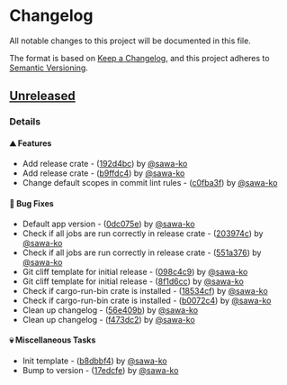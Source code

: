 # Changelog

All notable changes to this project will be documented in this file.

The format is based on [Keep a Changelog](https://keepachangelog.com/en/1.0.0/),
and this project adheres to [Semantic Versioning](https://semver.org/spec/v2.0.0.html).

## [Unreleased]
### Details
#### ⛰️ Features
- Add release crate - ([192d4bc](https://github.com/sawa-ko/rust-minimal-binary-template/commit/192d4bcd1f63a01c3d66435e9f7ad527927e5b7f))  by [@sawa-ko](https://github.com/sawa-ko)
- Add release crate - ([b9ffdc4](https://github.com/sawa-ko/rust-minimal-binary-template/commit/b9ffdc4b05d80fe6cc9c0d4cedf26bac64aaba6f))  by [@sawa-ko](https://github.com/sawa-ko)
- Change default scopes in commit lint rules - ([c0fba3f](https://github.com/sawa-ko/rust-minimal-binary-template/commit/c0fba3feb0184a3bde818b8228b955ec4d01ff08))  by [@sawa-ko](https://github.com/sawa-ko)

#### 🐛 Bug Fixes
- Default app version - ([0dc075e](https://github.com/sawa-ko/rust-minimal-binary-template/commit/0dc075e05cb658b9d49d4ffb417a96dc87e89ba6))  by [@sawa-ko](https://github.com/sawa-ko)
- Check if all jobs are run correctly in release crate - ([203974c](https://github.com/sawa-ko/rust-minimal-binary-template/commit/203974c22fd4d473b8378995e5f822b5222d9d47))  by [@sawa-ko](https://github.com/sawa-ko)
- Check if all jobs are run correctly in release crate - ([551a376](https://github.com/sawa-ko/rust-minimal-binary-template/commit/551a376345184c3b37e0b2decaa84dbdeba236f3))  by [@sawa-ko](https://github.com/sawa-ko)
- Git cliff template for initial release - ([098c4c9](https://github.com/sawa-ko/rust-minimal-binary-template/commit/098c4c9a488d2d9416de2465af4f63acb9a76dd1))  by [@sawa-ko](https://github.com/sawa-ko)
- Git cliff template for initial release - ([8f1d6cc](https://github.com/sawa-ko/rust-minimal-binary-template/commit/8f1d6ccaab1da99e7f1c86112f5ac71d467445a2))  by [@sawa-ko](https://github.com/sawa-ko)
- Check if cargo-run-bin crate is installed - ([18534cf](https://github.com/sawa-ko/rust-minimal-binary-template/commit/18534cfed3cdd22068db831e452783fcf73fcbb0))  by [@sawa-ko](https://github.com/sawa-ko)
- Check if cargo-run-bin crate is installed - ([b0072c4](https://github.com/sawa-ko/rust-minimal-binary-template/commit/b0072c42d8eca271b5f4dfab7e10ecab8925d9c0))  by [@sawa-ko](https://github.com/sawa-ko)
- Clean up changelog - ([56e409b](https://github.com/sawa-ko/rust-minimal-binary-template/commit/56e409b1eb043e2733da14b1d1bbdb11ad69e177))  by [@sawa-ko](https://github.com/sawa-ko)
- Clean up changelog - ([f473dc2](https://github.com/sawa-ko/rust-minimal-binary-template/commit/f473dc2a486a7640df305ea89d47f768f81817a3))  by [@sawa-ko](https://github.com/sawa-ko)

#### 💀 Miscellaneous Tasks
- Init template - ([b8dbbf4](https://github.com/sawa-ko/rust-minimal-binary-template/commit/b8dbbf4303a3f56956daad519090af04997fe0ba))  by [@sawa-ko](https://github.com/sawa-ko)
- Bump to version - ([17edcfe](https://github.com/sawa-ko/rust-minimal-binary-template/commit/17edcfef320202e42ff1bedbeb5b68384f2c4e7a))  by [@sawa-ko](https://github.com/sawa-ko)

[unreleased]: https://github.com/sawa-ko/rust-minimal-binary-template/commits/main
<!-- generated by git-cliff -->
